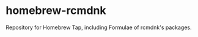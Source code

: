 homebrew-rcmdnk
===============

Repository for Homebrew Tap, including Formulae of rcmdnk's packages.
